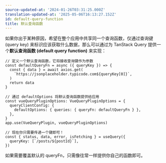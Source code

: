 ```yaml
---
source-updated-at: '2024-01-26T03:31:25.000Z'
translation-updated-at: '2025-05-06T16:13:27.152Z'
id: default-query-function
title: 默认查询函数
---
```


如果你出于某种原因，希望在整个应用中共享同一个查询函数，仅通过查询键 (query key) 来标识应该获取什么数据，那么可以通过为 TanStack Query 提供一个**默认查询函数 (default query function)** 来实现：

```tsx
// 定义一个默认查询函数，它将接收查询键作为参数
const defaultQueryFn = async ({ queryKey }) => {
  const { data } = await axios.get(
    `https://jsonplaceholder.typicode.com${queryKey[0]}`,
  )
  return data
}

// 通过 defaultOptions 将默认查询函数提供给应用
const vueQueryPluginOptions: VueQueryPluginOptions = {
  queryClientConfig: {
    defaultOptions: { queries: { queryFn: defaultQueryFn } },
  },
}
app.use(VueQueryPlugin, vueQueryPluginOptions)

// 现在你只需要传递一个键即可！
const { status, data, error, isFetching } = useQuery({
  queryKey: [`/posts/${postId}`],
})
```

如果需要覆盖默认的 queryFn，只需像往常一样提供你自己的函数即可。
